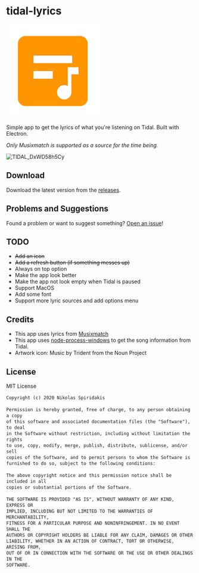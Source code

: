 # tidal-lyrics
![icon](https://raw.githubusercontent.com/1nikolas/tidal-lyrics/master/src/images/icon.png)

Simple app to get the lyrics of what you're listening on Tidal. Built with Electron.

*Only Musixmatch is supported as a source for the time being.*

![TIDAL_DxWD58h5Cy](https://user-images.githubusercontent.com/30593419/93001066-1acdfb00-f535-11ea-9e7c-6bae68962385.png)

## Download
Download the latest version from the [releases](https://github.com/1nikolas/tidal-lyrics/releases).

## Problems and Suggestions
Found a problem or want to suggest something? [Open an issue](https://github.com/1nikolas/tidal-lyrics/issues)!

## TODO
- ~~Add an icon~~
- ~~Add a refresh button (if something messes up)~~
- Always on top option
- Make the app look better
- Make the app not look empty when Tidal is paused
- Support MacOS
- Add some font
- Support more lyric sources and add options menu

## Credits
- This app uses lyrics from [Musixmatch](https://www.musixmatch.com/)
- This app uses [node-process-windows](https://github.com/bryphe/node-process-windows) to get the song information from Tidal.
- Artwork icon: Music by Trident from the Noun Project

## License
MIT License

```
Copyright (c) 2020 Nikolas Spiridakis

Permission is hereby granted, free of charge, to any person obtaining a copy
of this software and associated documentation files (the "Software"), to deal
in the Software without restriction, including without limitation the rights
to use, copy, modify, merge, publish, distribute, sublicense, and/or sell
copies of the Software, and to permit persons to whom the Software is
furnished to do so, subject to the following conditions:

The above copyright notice and this permission notice shall be included in all
copies or substantial portions of the Software.

THE SOFTWARE IS PROVIDED "AS IS", WITHOUT WARRANTY OF ANY KIND, EXPRESS OR
IMPLIED, INCLUDING BUT NOT LIMITED TO THE WARRANTIES OF MERCHANTABILITY,
FITNESS FOR A PARTICULAR PURPOSE AND NONINFRINGEMENT. IN NO EVENT SHALL THE
AUTHORS OR COPYRIGHT HOLDERS BE LIABLE FOR ANY CLAIM, DAMAGES OR OTHER
LIABILITY, WHETHER IN AN ACTION OF CONTRACT, TORT OR OTHERWISE, ARISING FROM,
OUT OF OR IN CONNECTION WITH THE SOFTWARE OR THE USE OR OTHER DEALINGS IN THE
SOFTWARE.
```
